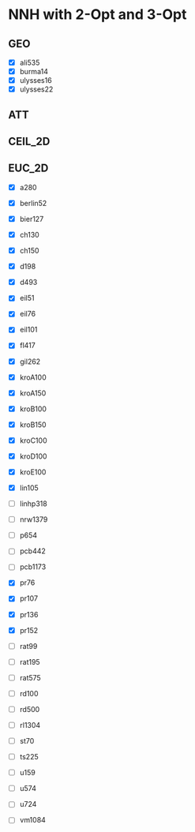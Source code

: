 # NNH with 2-Opt and 3-Opt

## GEO
- [x] ali535
- [x] burma14
- [x] ulysses16
- [x] ulysses22

## ATT

## CEIL_2D

## EUC_2D
- [x] a280
- [x] berlin52
- [x] bier127
- [x] ch130
- [x] ch150
- [x] d198
- [x] d493
- [x] eil51
- [x] eil76
- [x] eil101
- [x] fl417
- [x] gil262
- [x] kroA100
- [x] kroA150
- [x] kroB100
- [x] kroB150
- [x] kroC100
- [x] kroD100
- [x] kroE100
- [x] lin105
- [ ] linhp318
- [ ] nrw1379
- [ ] p654
- [ ] pcb442
- [ ] pcb1173
- [x] pr76
- [x] pr107
- [x] pr136
- [x] pr152
- [ ] rat99
- [ ] rat195
- [ ] rat575
- [ ] rd100
- [ ] rd500
- [ ] rl1304
- [ ] st70
- [ ] ts225
- [ ] u159
- [ ] u574
- [ ] u724
- [ ] vm1084

